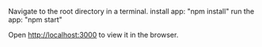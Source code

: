 Navigate to the root directory in a terminal.
install app: "npm install"
run the app: "npm start"

Open [http://localhost:3000](http://localhost:3000) to view it in the browser.